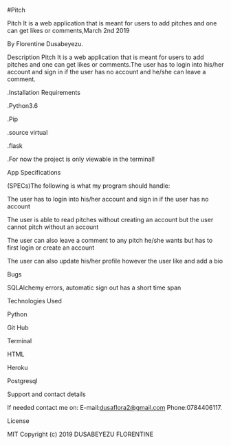 #Pitch

Pitch It is a web application that is meant for users to add pitches and one can get likes or comments,March 2nd 2019

By Florentine Dusabeyezu.

Description
Pitch It is a web application that is meant for users to add pitches and one can get likes or comments.The user has to login into his/her account and sign in if the user has no account and he/she can leave a comment.


.Installation Requirements

.Python3.6

.Pip

.source virtual

.flask

.For now the project is only viewable in the terminal!


App Specifications

(SPECs)The following is what my program should handle:

The user has to login into his/her account and sign in if the user has no account

The user is able to read pitches without creating an account but the user cannot pitch without an account

The user can also leave a comment to any pitch he/she wants but has to first login or create an account

The user can also update his/her profile however the user like and add a bio

Bugs

SQLAlchemy errors, automatic sign out has a short time span


Technologies Used

Python

Git Hub

Terminal

HTML

Heroku

Postgresql

Support and contact details

If needed contact me on: E-mail:dusaflora2@gmail.com Phone:0784406117.


License

MIT Copyright (c) 2019 DUSABEYEZU FLORENTINE

